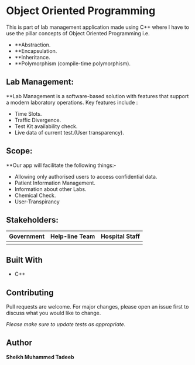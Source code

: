 # Object Oriented Programming

This is part of lab management application made using C++ where I have to use the pillar concepts of Object Oriented Programming i.e.

* **Abstraction.
* **Encapsulation.
* **Inheritance.
* **Polymorphism (compile-time polymorphism).


## Lab Management:

**Lab Management is a software-based solution with features that support a modern laboratory operations. Key features include :

* Time Slots.
* Traffic Divergence. 
* Test Kit availability check. 
* Live data of current test.(User transparency).


## Scope:

**Our app will facilitate the following things:-

* Allowing only authorised users to access confidential data. 
* Patient Information Management.
* Information about other Labs.
* Chemical Check.
* User-Transpirancy


## Stakeholders:

Government             |  Help-line Team        |  Hospital Staff 
:----------------------:|:----------------------: |:----------------------:
  |         |  


## Built With

* C++



## Contributing

Pull requests are welcome. For major changes, please open an issue first to discuss what you would like to change.

*Please make sure to update tests as appropriate.*


## Author 

**Sheikh Muhammed Tadeeb**
